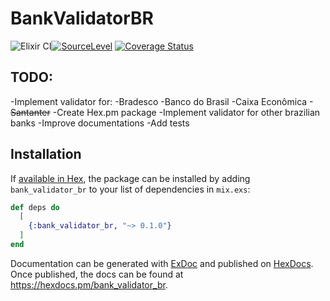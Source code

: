 # BankValidatorBR

![Elixir CI](https://github.com/itsmegrave/bank_validator_br/workflows/Elixir%20CI/badge.svg)[![SourceLevel](https://app.sourcelevel.io/github/itsmegrave/bank_validator_br.svg)](https://app.sourcelevel.io/github/itsmegrave/bank_validator_br) [![Coverage Status](https://coveralls.io/repos/github/itsmegrave/bank_validator_br/badge.svg?branch=master)](https://coveralls.io/github/itsmegrave/bank_validator_br?branch=master)

## TODO:

\-Implement validator for:
  \-Bradesco
  \-Banco do Brasil
  \-Caixa Econômica
  \-~~Santanter~~
\-Create Hex.pm package
\-Implement validator for other brazilian banks
\-Improve documentations
\-Add tests

## Installation

If [available in Hex](https://hex.pm/docs/publish), the package can be installed
by adding `bank_validator_br` to your list of dependencies in `mix.exs`:

```elixir
def deps do
  [
    {:bank_validator_br, "~> 0.1.0"}
  ]
end
```

Documentation can be generated with [ExDoc](https://github.com/elixir-lang/ex_doc)
and published on [HexDocs](https://hexdocs.pm). Once published, the docs can
be found at <https://hexdocs.pm/bank_validator_br>.
